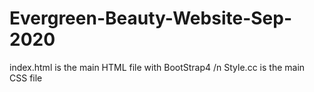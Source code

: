# Evergreen-Beauty-Website-Sep-2020
index.html is the main HTML file with BootStrap4 /n
Style.cc is the main CSS file 
